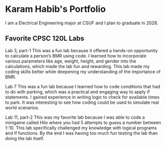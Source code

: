 
# Karam Habib's Portfolio

I am a Electrical Engineering major at CSUF and I plan to graduate in 2028.

## Favorite CPSC 120L Labs

Lab 3, part-1
This was a fun lab because it offered a hands-on opportunity to calculate a person’s BMR using code. I learned how to incorporate various parameters like age, weight, height, and gender into the calculations, which made the lab fun and rewarding. This lab made my coding skills better while deepening my understanding of the importance of BMR.

Lab 7
This was a fun lab because I learned how to code conditions that had to do with parking, which was a practical and engaging way to apply if statements. I gained experience in writing logic to check for available times to park. It was interesting to see how coding could be used to simulate real world scenarios.

Lab 11, part-2
This was my favorite lab because I was able to code a minigame called Hilo where you had 5 attempts to guess a number between 1-10. This lab specifically challenged my knowledge with logical programs and If functions. By the end I was having too much fun testing the lab than doing the lab itself.
